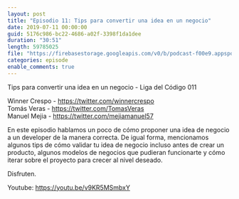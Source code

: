 ```yaml
---
layout: post
title: "Episodio 11: Tips para convertir una idea en un negocio"
date: 2019-07-11 00:00:00
guid: 5176c986-bc22-4686-a02f-3398f1da1dee
duration: "30:51"
length: 59785025
file: "https://firebasestorage.googleapis.com/v0/b/podcast-f00e9.appspot.com/o/2019-07-11-tips-para-convertir-una-idea-en-un-negocio.mp3?alt=media&amp;token=f0105463-65e0-4e23-95ab-d0e125dcda90"
categories: episode
enable_comments: true
---
```


Tips para convertir una idea en un negocio - Liga del Código 011

Winner Crespo - https://twitter.com/winnercrespo
<br/>Tomás Veras - https://twitter.com/TomasVeras
<br/>Manuel Mejia - https://twitter.com/mejiamanuel57

En este episodio hablamos un poco de cómo proponer una idea de negocio a un developer de la manera correcta. De igual forma, mencionamos algunos tips de cómo validar tu idea de negocio incluso antes de crear un producto, algunos modelos de negocios que pudieran funcionarte y cómo iterar sobre el proyecto para crecer al nivel deseado.

Disfruten.

Youtube: https://youtu.be/v9KR5MSmbxY

